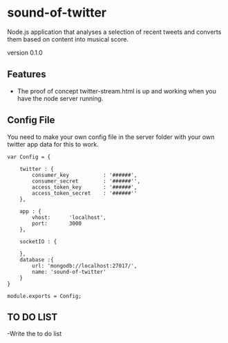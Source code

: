 # sound-of-twitter
Node.js application that analyses  a selection of recent tweets and converts them based on content into musical score.

version 0.1.0

## Features
- The proof of concept twitter-stream.html is up and working when you have the node server running.

## Config File
You need to make your own config file in the server folder with your own twitter app data for this to work.

```
var Config = {

    twitter : {
        consumer_key           : '######',
        consumer_secret        : '######'',
        access_token_key       : '######',
        access_token_secret    : '######''
    },

    app : {
        vhost:      'localhost',
        port:       3000
    },

    socketIO : {

    },
    database :{
        url: 'mongodb://localhost:27017/',
        name: 'sound-of-twitter'
    }
}

module.exports = Config;

```

## TO DO LIST
-Write the to do list